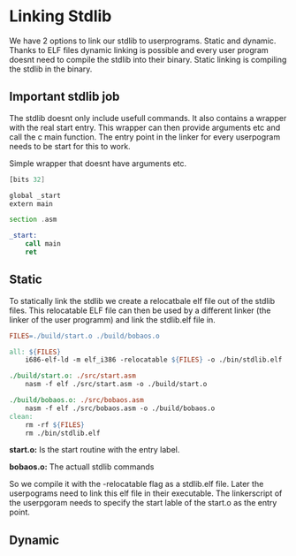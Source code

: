# Linking Stdlib
We have 2 options to link our stdlib to userprograms. Static and dynamic. Thanks to ELF files dynamic linking is possible and every user program doesnt need to compile the stdlib into their binary. Static linking is compiling the stdlib in the binary.

## Important stdlib job
The stdlib doesnt only include usefull commands. It also contains a wrapper with the real start entry. This wrapper can then provide arguments etc and call the c main function. The entry point in the linker for every userpogram needs to be start for this to work.


Simple wrapper that doesnt have arguments etc.
``` asm
[bits 32]

global _start
extern main

section .asm

_start:
	call main
	ret
```

## Static
To statically link the stdlib we create a relocatbale elf file out of the stdlib files. This relocatable ELF file can then be used by a different linker (the linker of the user programm) and link the stdlib.elf file in.
``` makefile
FILES=./build/start.o ./build/bobaos.o

all: ${FILES}
	i686-elf-ld -m elf_i386 -relocatable ${FILES} -o ./bin/stdlib.elf

./build/start.o: ./src/start.asm
	nasm -f elf ./src/start.asm -o ./build/start.o

./build/bobaos.o: ./src/bobaos.asm
	nasm -f elf ./src/bobaos.asm -o ./build/bobaos.o
clean:
	rm -rf ${FILES}
	rm ./bin/stdlib.elf
```


**start.o:** Is the start routine with the entry label.


**bobaos.o:** The actuall stdlib commands


So we compile it with the -relocatable flag as a stdlib.elf file. Later the userpograms need to link this elf file in their executable. The linkerscript of the userpgoram needs to specify the start lable of the start.o as the entry point. 

## Dynamic